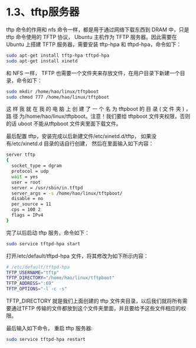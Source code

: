 # 1.3、tftp服务器

tftp 命令的作用和 nfs 命令一样，都是用于通过网络下载东西到 DRAM 中，只是 tftp 命令使用的 TFTP 协议， Ubuntu 主机作为 TFTP 服务器。因此需要在 Ubuntu 上搭建 TFTP 服务器，需要安装 tftp-hpa 和 tftpd-hpa，命令如下：

```bash
sudo apt-get install tftp-hpa tftpd-hpa
sudo apt-get install xinetd
```

和 NFS 一样， TFTP 也需要一个文件夹来存放文件，在用户目录下新建一个目录，命令如下：

```bash
sudo mkdir /home/hao/linux/tftpboot
sudo chmod 777 /home/hao/linux/tftpboot
```

这 样 我 就 在 我 的 电 脑 上 创 建 了 一 个 名 为 tftpboot 的 目 录 ( 文 件 夹 ) ， 路 径 为/home/hao/linux/tftpboot。注意！我们要给 tftpboot 文件夹权限，否则的话 uboot 不能从tftpboot 文件夹里面下载文件。

最后配置 tftp，安装完成以后新建文件/etc/xinetd.d/tftp， 如果没有/etc/xinetd.d 目录的话自行创建， 然后在里面输入如下内容：

```bash
server tftp
{
  socket_type = dgram
  protocol = udp
  wait = yes
  user = root
  server = /usr/sbin/in.tftpd
  server_args = -s /home/hao/linux/tftpboot/
  disable = no
  per_source = 11
  cps = 100 2
  flags = IPv4
}
```

完了以后启动 tftp 服务，命令如下：

```bash
sudo service tftpd-hpa start
```

打开/etc/default/tftpd-hpa 文件，将其修改为如下所示内容：

```bash
# /etc/default/tftpd-hpa
TFTP_USERNAME="tftp"
TFTP_DIRECTORY="/home/hao/linux/tftpboot"
TFTP_ADDRESS=":69"
TFTP_OPTIONS="-l -c -s"
```

TFTP_DIRECTORY 就是我们上面创建的 tftp 文件夹目录，以后我们就将所有需要通过TFTP 传输的文件都放到这个文件夹里面，并且要给予这些文件相应的权限。

最后输入如下命令， 重启 tftp 服务器:

```bash
sudo service tftpd-hpa restart
```
